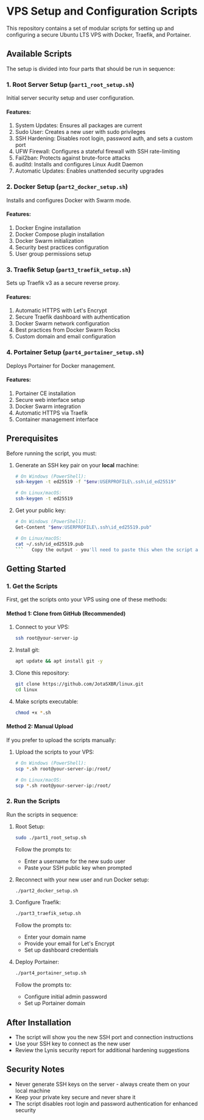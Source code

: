  # VPS Setup and Configuration Scripts

This repository contains a set of modular scripts for setting up and configuring a secure Ubuntu LTS VPS with Docker, Traefik, and Portainer.

## Available Scripts

The setup is divided into four parts that should be run in sequence:

### 1. Root Server Setup (`part1_root_setup.sh`)

Initial server security setup and user configuration.

#### Features:
1. System Updates: Ensures all packages are current
2. Sudo User: Creates a new user with sudo privileges
3. SSH Hardening: Disables root login, password auth, and sets a custom port
4. UFW Firewall: Configures a stateful firewall with SSH rate-limiting
5. Fail2ban: Protects against brute-force attacks
6. auditd: Installs and configures Linux Audit Daemon
7. Automatic Updates: Enables unattended security upgrades

### 2. Docker Setup (`part2_docker_setup.sh`)

Installs and configures Docker with Swarm mode.

#### Features:
1. Docker Engine installation
2. Docker Compose plugin installation
3. Docker Swarm initialization
4. Security best practices configuration
5. User group permissions setup

### 3. Traefik Setup (`part3_traefik_setup.sh`)

Sets up Traefik v3 as a secure reverse proxy.

#### Features:
1. Automatic HTTPS with Let's Encrypt
2. Secure Traefik dashboard with authentication
3. Docker Swarm network configuration
4. Best practices from Docker Swarm Rocks
5. Custom domain and email configuration

### 4. Portainer Setup (`part4_portainer_setup.sh`)

Deploys Portainer for Docker management.

#### Features:
1. Portainer CE installation
2. Secure web interface setup
3. Docker Swarm integration
4. Automatic HTTPS via Traefik
5. Container management interface

## Prerequisites

Before running the script, you must:

1. Generate an SSH key pair on your **local** machine:

   ```bash
   # On Windows (PowerShell):
   ssh-keygen -t ed25519 -f "$env:USERPROFILE\.ssh\id_ed25519"

   # On Linux/macOS:
   ssh-keygen -t ed25519
   ```

2. Get your public key:

   ```bash
   # On Windows (PowerShell):
   Get-Content "$env:USERPROFILE\.ssh\id_ed25519.pub"

   # On Linux/macOS:
   cat ~/.ssh/id_ed25519.pub
   ```   Copy the output - you'll need to paste this when the script asks for it.

## Getting Started

### 1. Get the Scripts

First, get the scripts onto your VPS using one of these methods:

#### Method 1: Clone from GitHub (Recommended)

1. Connect to your VPS:
   ```bash
   ssh root@your-server-ip
   ```

2. Install git:
   ```bash
   apt update && apt install git -y
   ```

3. Clone this repository:
   ```bash
   git clone https://github.com/JotaSXBR/linux.git
   cd linux
   ```

4. Make scripts executable:
   ```bash
   chmod +x *.sh
   ```

#### Method 2: Manual Upload

If you prefer to upload the scripts manually:

1. Upload the scripts to your VPS:
   ```bash
   # On Windows (PowerShell):
   scp *.sh root@your-server-ip:/root/

   # On Linux/macOS:
   scp *.sh root@your-server-ip:/root/
   ```

### 2. Run the Scripts

Run the scripts in sequence:

1. Root Setup:
   ```bash
   sudo ./part1_root_setup.sh
   ```
   Follow the prompts to:
   - Enter a username for the new sudo user
   - Paste your SSH public key when prompted

2. Reconnect with your new user and run Docker setup:
   ```bash
   ./part2_docker_setup.sh
   ```

3. Configure Traefik:
   ```bash
   ./part3_traefik_setup.sh
   ```
   Follow the prompts to:
   - Enter your domain name
   - Provide your email for Let's Encrypt
   - Set up dashboard credentials

4. Deploy Portainer:
   ```bash
   ./part4_portainer_setup.sh
   ```
   Follow the prompts to:
   - Configure initial admin password
   - Set up Portainer domain

## After Installation

- The script will show you the new SSH port and connection instructions
- Use your SSH key to connect as the new user
- Review the Lynis security report for additional hardening suggestions

## Security Notes

- Never generate SSH keys on the server - always create them on your local machine
- Keep your private key secure and never share it
- The script disables root login and password authentication for enhanced security